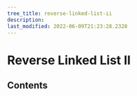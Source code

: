 ```yaml
---
tree_title: reverse-linked-list-ii
description: 
last_modified: 2022-06-09T21:23:28.2328
---
```


# Reverse Linked List II

## Contents
